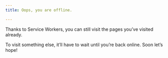 ```yaml
---
title: Oops, you are offline.

---
```

Thanks to Service Workers, you can still visit the pages you’ve visited already.

To visit something else, it’ll have to wait until you’re back online. Soon let’s hope!